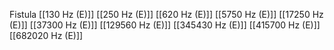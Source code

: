 Fistula
[[130 Hz (E)]]
[[250 Hz (E)]]
[[620 Hz (E)]]
[[5750 Hz (E)]]
[[17250 Hz (E)]]
[[37300 Hz (E)]]
[[129560 Hz (E)]]
[[345430 Hz (E)]]
[[415700 Hz (E)]]
[[682020 Hz (E)]]